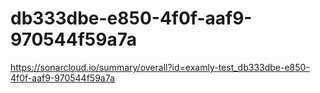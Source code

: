 # db333dbe-e850-4f0f-aaf9-970544f59a7a
https://sonarcloud.io/summary/overall?id=examly-test_db333dbe-e850-4f0f-aaf9-970544f59a7a
